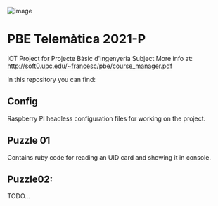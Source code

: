 ![image](https://user-images.githubusercontent.com/58827657/110253260-a1fea780-7f89-11eb-8aa6-c5678b4f8411.png)
# PBE Telemàtica 2021-P

IOT Project for Projecte Bàsic d'Ingenyeria Subject
More info at: http://soft0.upc.edu/~francesc/pbe/course_manager.pdf 

In this repository you can find:
## Config
Raspberry PI headless configuration files for working on the project.
    
## Puzzle 01
Contains ruby code for reading an UID card and showing it in console.

## Puzzle02:
TODO...
     
